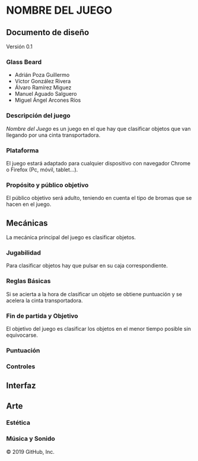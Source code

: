 # NOMBRE DEL JUEGO

## Documento de diseño
Versión 0.1

### Glass Beard

- Adrián Poza Guillermo
- Víctor González Rivera
- Álvaro Ramírez Miguez
- Manuel Aguado Salguero
- Miguel Ángel Arcones Ríos

### Descripción del juego
*Nombre del Juego* es un juego en el que hay que clasificar objetos que van llegando por una cinta transportadora.
### Plataforma
El juego estará adaptado para cualquier dispositivo con navegador Chrome o Firefox (Pc, móvil, tablet...).
### Propósito y público objetivo
El público objetivo será adulto, teniendo en cuenta el tipo de bromas que se hacen en el juego.
## Mecánicas
La mecánica principal del juego es clasificar objetos. 
### Jugabilidad
Para clasificar objetos hay que pulsar en su caja correspondiente.
### Reglas Básicas
Si se acierta a la hora de clasificar un objeto se obtiene puntuación y se acelera la cinta transportadora.
### Fin de partida y Objetivo
El objetivo del juego es clasificar los objetos en el menor tiempo posible sin equivocarse.
### Puntuación
### Controles
## Interfaz
## Arte
### Estética
### Música y Sonido

© 2019 GitHub, Inc.
